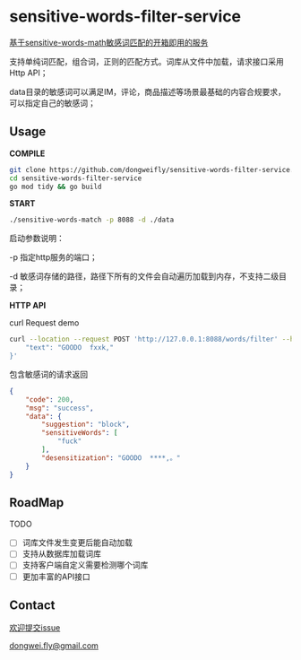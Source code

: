 # sensitive-words-filter-service

[基于sensitive-words-math敏感词匹配的开箱即用的服务](https://github.com/dongweifly/sensitive-words-match)

支持单纯词匹配，组合词，正则的匹配方式。词库从文件中加载，请求接口采用Http API；

data目录的敏感词可以满足IM，评论，商品描述等场景最基础的内容合规要求，可以指定自己的敏感词；

## Usage

**COMPILE**

```bash
git clone https://github.com/dongweifly/sensitive-words-filter-service.git 
cd sensitive-words-filter-service
go mod tidy && go build
```

**START**

```bash
./sensitive-words-match -p 8088 -d ./data
```

启动参数说明： 

-p 指定http服务的端口；

-d 敏感词存储的路径，路径下所有的文件会自动遍历加载到内存，不支持二级目录；

<!-- ![image](https://user-images.githubusercontent.com/90187291/133043656-3a75fdc2-5193-438d-937e-b37f235662c1.png)
 -->
 
**HTTP API**

curl Request demo
```bash
curl --location --request POST 'http://127.0.0.1:8088/words/filter' --header 'Content-Type: application/json' --data-raw '{
    "text": "GOODO  fxxk,"
}'
```

包含敏感词的请求返回
```json
{
    "code": 200,
    "msg": "success",
    "data": {
        "suggestion": "block",
        "sensitiveWords": [
            "fuck"
        ],
        "desensitization": "GOODO  ****,。"
    }
}
```
## RoadMap

TODO
- [ ] 词库文件发生变更后能自动加载
- [ ] 支持从数据库加载词库
- [ ] 支持客户端自定义需要检测哪个词库
- [ ] 更加丰富的API接口

## Contact
[欢迎提交issue](https://github.com/dongweifly/sensitive-words-filter-service/issues) 

dongwei.fly@gmail.com

